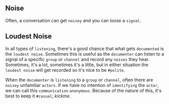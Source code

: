 ## Noise
Often, a conversation can get `noisey` and you can loose a `signal`.

## Loudest Noise
In all types of `listening`, there's a good chance that what gets `documented` is the `loudest noise`.  Sometimes this is useful as the `documenter` can listen to a signal of a specific `group` or `channel` and record any `noises` they hear.  Sometimes, it's a lot, sometimes it's a little, but in either situation the `loudest noise` will get recorded so it's nice to be `#polite`.

When the `documenter` is `listening` to a `group` or `channel`, often there are `noisey` unfamiliar `actors`.  If we have no intention of `identifying` the `actor`, we can call this `communication` `anonymous`.  Because of the nature of this, it's best to keep it `#casual`; _kickme_.